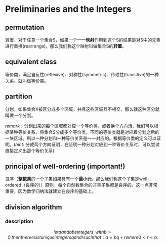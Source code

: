 # Preliminaries and the Integers

## permutation
转置，对于任意一个集合S，如果一个**一一映射**作用到这个S的结果是对S中的元素进行重排(rearrange)，那么我们称这个映射叫做集合S的**转置**。

## equivalent class
等价类，满足自反性(reflexive)、对称性(symmetric)、传递性(transitive)的一种关系，就叫做等价类。

## partition
分划，如果集合X被区分成多个区域，并且这些区域互不相交，那么就这种区分就叫做一个分划。

*remark*：分划出来的每个区域都对应一个等价类，或者换个方向想，我们可以根据某种等价关系，将集合S分成多个等价类，不同的等价类就是对应着分划之后的一块区域。所以一种分划和一种等价关系是一一对应的。根据等价类的定义可以证明。(*hint:* 分成两个方向证明，在证明一种分划对应到一种等价关系时，可以尝试直接定义出那个等价关系)

## principal of well-ordering (important!)
良序（**整数集**的一个子集如果具有一个**最小元**，那么我们称这个子集是well-ordered（良序的））原则。每个自然数集合的非空子集都是良序的。这一点非常重要，因为数学归纳法就建立在良序的基础上。

## division algorithm

### description
$$
    let a and b be integers, with b > 0. then there exist unique integers q and r such that:
    a = bq + r
    where 0 < r < b.
$$


